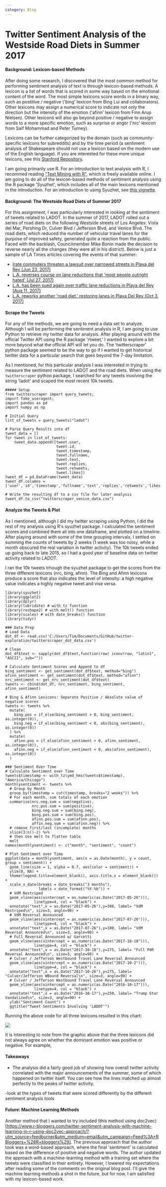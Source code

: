 ```yaml
---
category: Blog
---
```

# Twitter Sentiment Analysis of the Westside Road Diets in Summer 2017

#### Background: Lexicon-based Methods
After doing some research, I discovered that the most common method for performing sentiment analysis of text is through lexicon-based methods. A lexicon is a list of words that is scored in some way based on the emotional content of the word. The most simple lexicons score words in a binary way, such as postitive / negative ('bing' lexicon from Bing Lui and collaborators). Other lexicons may assign a numerical score to indicate not only the direction but the intensity of the emotion ('afinn' lexicon from Finn Arup Nielsen). Other lexicons will also go beyond positive / negative to assign words to a more specific emotion, such as surprise or anger ('nrc' lexicon from Saif Mohammad and Peter Turney).

Lexicons can be further categorized by the domain (such as community-specific lexicons for subreddits) and by the time period (a sentiment analysis of Shakespeare should not use a lexicon based on the modern use of the English language). If you are interested for these more unique lexicons, see this [Stanford Repository](https://nlp.stanford.edu/projects/socialsent/).

I am going primarily use R. For an introduction to text analysis with R, I recommed reading ["Text Mining with R"](http://tidytextmining.com/), which is freely available online. I am going to do all of the lexicon-based methods of sentiment analysis using the R package 'Syuzhet', which includes all of the main lexicons mentioned in the introduction. For an introduction to using Syuzhet, see [this vignette](https://cran.r-project.org/web/packages/syuzhet/vignettes/syuzhet-vignette.html).

#### Background: The Westside Road Diets of Summer 2017
For this assignment, I was particularly interested in looking at the sentiment of tweets related to LADOT. In the summer of 2017, LADOT rolled out a series of road diets on the following Westside streets of Los Angeles: Vista del Mar, Pershing Dr, Culver Blvd / Jefferson Blvd, and Venice Blvd. The road diets, which reduced the number of vehicular travel lanes for the purpose of improved safety, generated quite a reaction from the public. Faced with the backlash, Councilmember Mike Bonin made the decision to reverse nearly all the changes (they were all in his district). Below is just a sample of LA Times articles covering the events of that summer:

* [Irate commuters threaten a lawsuit over narrowed streets in Playa del Rey (Jun 23, 2017)](http://www.latimes.com/local/lanow/la-me-ln-bike-lane-backlash-20170623-story.html)
* [L.A. reverses course on lane reductions that 'most people outright hated' (Jul 27, 2017)](http://www.latimes.com/local/lanow/la-me-ln-vista-del-mar-lanes-20170726-story.html)
* [L.A. has been sued again over traffic lane reductions in Playa del Rey (Aug 11, 2017)](http://www.latimes.com/local/lanow/la-me-ln-playa-del-rey-lawsuit-20170810-story.html)
* [L.A. reworks another 'road diet,' restoring lanes in Playa Del Rey (Oct 3, 2017)](http://www.latimes.com/local/lanow/la-me-ln-mike-bonin-road-diet-20171003-story.html)

#### Scrape the Tweets
For any of the methods, we are going to need a data set to analyze. Although I will be performing the sentiment analysis in R, I am going to use Python to retrieve my twitter data for analysis. After playing around with the official Twitter API using the R package 'rtweet,' I wanted to explore a bit more beyond what the official API will let you do. The 'twitterscraper' python package seemed to be the way to go if I wanted to get historical twitter data for a particular search that goes beyond the 7-day limitation.

As I mentioned, for this particular analysis I was interested in trying to measure the sentiment related to LADOT and the road diets. When using the `twitterscraper` python package, I searched for any tweets involving the string 'ladot' and scaped the most recent 10k tweets.

```
##### Setup
from twitterscraper import query_tweets;
import fake_useragent;
import pandas as pd
import numpy as np

# Initial Query
list_of_tweets = query_tweets("ladot")

# Parse Query Results into df
tweet_data = []
for tweet in list_of_tweets:
    tweet_data.append([tweet.user,
                       tweet.id,
                       tweet.timestamp,
                       tweet.fullname,
                       tweet.text,
                       tweet.replies,
                       tweet.retweets,
                       tweet.likes])
tweet_df = pd.DataFrame(tweet_data)
tweet_df.columns = ['user','id','timestamp','fullname','text','replies','retweets','likes']

# Write the resulting df to a csv file for later analysis
tweet_df.to_csv("twitterscraper_venice_data.csv")
```

#### Analyze the Tweets & Plot
As I mentioned, although I did my twitter scraping using Python, I did the rest of my analysis using R's syuzhet package. I calculated the sentiment scores and combined them all into one dataframe, and plotted on a timeline. After playing around with some of the time grouping intervals, I settled on summing the counts of tweets by 2 weeks (1 week was too noisy, while a month obscured the real variation in twitter activity). The 10k tweets ended up going back to late 2015, so I had a good year of baseline data on twitter activity related to LADOT.

I ran the 10k tweets trhough the syuzhet package to get the scores from the three different lexicons (nrc, bing, afinn). The Bing and Afinn lexicons produce a score that also indicates the level of intensity: a high negative value indicates a highly negative tweet and vise versa. 

```
library(syuzhet)
library(ggplot2)
library(dplyr)
library(lubridate) # with_tz function
library(reshape2) # with melt() function
library(scales) # with date_breaks() function
library(tidyr) 

### Data Prep
# Load Data
dot_df <- read.csv('C:/Users/Tim/Documents/GitHub/twitter-exploration/twitterscraper_dot_data.csv')

# Clean
dot_df$text <- sapply(dot_df$text,function(row) iconv(row, "latin1", "ASCII", sub=""))

# Calculate Sentiment Scores and Append to df
bing_sentiment <- get_sentiment(dot_df$text, method="bing")
afinn_sentiment <- get_sentiment(dot_df$text, method="afinn")
nrc_sentiment <- get_nrc_sentiment(dot_df$text)
tweets <- cbind(dot_df, nrc_sentiment, bing_sentiment, afinn_sentiment)

# Bing & Afinn Lexicons: Separate Positive / Absolute value of negative scores
tweets <- tweets %>%
  mutate(
    bing.pos = if_else(bing_sentiment > 0, bing_sentiment, as.integer(0)),
    bing.neg = if_else(bing_sentiment < 0, abs(bing_sentiment), as.integer(0))
  ) %>%
  mutate(
    afinn.pos = if_else(afinn_sentiment > 0, afinn_sentiment, as.integer(0)),
    afinn.neg = if_else(afinn_sentiment < 0, abs(afinn_sentiment), as.integer(0))
  )

### Sentiment Over Time
# Calculate Sentiment over Time
tweets$timestamp <- with_tz(ymd_hms(tweets$timestamp), "America/Chicago")
monthlysentiment <- tweets %>% 
  # Group by Month
  group_by(timestamp = cut(timestamp, breaks="2 weeks")) %>%
  # For each month, sum totals of each emotion
  summarise(nrc.neg.sum = sum(negative),
            nrc.pos.sum = sum(positive),
            bing.neg.sum = sum(bing.neg),
            bing.pos.sum = sum(bing.pos),
            afinn.pos.sum = sum(afinn.pos),
            affin.neg.sum = sum(afinn.neg)) %>%
  # remove first/last (incomplete) months
  slice(3:n()-2) %>% 
  # then Use melt to flatten table
  melt
names(monthlysentiment) <- c("month", "sentiment", "count")

# Plot Sentiment over Time
ggplot(data = monthlysentiment, aes(x = as.Date(month), y = count, group = sentiment)) +
  geom_line(size = 1, alpha = 0.7, aes(color = sentiment)) +
  ylim(0, NA) +
  theme(legend.title=element_blank(), axis.title.x = element_blank()) +
  scale_x_date(breaks = date_breaks("3 months"), 
               labels = date_format("%Y-%b")) +
  # VdM Restriped
  geom_vline(aes(xintercept = as.numeric(as.Date("2017-05-26"))), 
             linetype=4, col = "black") +
  annotate("text",x = as.Date("2017-05-26"),y=300, label= "VdM Restriped\n", size=3, angle=90) +
  # VdM Reversal Announced
  geom_vline(aes(xintercept = as.numeric(as.Date("2017-07-26"))), 
             linetype=4, col = "black") +
  annotate("text",x = as.Date("2017-07-26"),y=100, label= "VdM Reversal Announced\n", size=3, angle=90) +
  # Full Reversal Announced w/ Garcetti
  geom_vline(aes(xintercept = as.numeric(as.Date("2017-10-18"))), 
             linetype=4, col = "black") +
  annotate("text",x = as.Date("2017-10-18"),y=275, label= "Full PdR Reversal Announced\n", size=3, angle=90) +
  # Culver / Jefferson Westbound Travel Lane Reversal Announced
  geom_vline(aes(xintercept = as.numeric(as.Date("2017-10-2"))), 
             linetype=4, col = "black") +
  annotate("text",x = as.Date("2017-10-26"),y=275, label= "Culver/Jefferson WBound Reversal\n", size=3, angle=90) +  
  # Culver / Jefferson Westbound Travel Lane Reversal Announced
  geom_vline(aes(xintercept = as.numeric(as.Date("2016-10-17"))), 
             linetype=4, col = "black") +
  annotate("text",x = as.Date("2016-10-17"),y=250, label= "Trump Star Vandalized\n", size=3, angle=90) + 
  ylab("Sentiment Count") + 
  ggtitle("Tweet Sentiments Involving 'LADOT'")
```

Running the above code for all three lexicons resulted in this chart:

![](/images/2017-11-03-Twitter-Sentiment-Analysis-of-Westside-Road-Diets/ladot_BiweeklySentimentScores_Multiple?raw=TRUE)

It is interesting to note from the graphic above that the three lexicons did not always agree on whether the dominant emotion was positive or negative. For example, 

#### Takeaways

* The analysis did a fairly good job of showing how overall twitter activity correlated with the major announcements of the summer, some of which happened on twitter itself. You can see how the lines matched up almost perfectly to the peaks of twitter activity.

-look at the types of tweets that were scored differently by the different sentiment analysis tools

#### Future: Machine Learning Methods
Another method that I wanted to try included (this method using doc2vec)[https://www.r-bloggers.com/twitter-sentiment-analysis-with-machine-learning-in-r-using-doc2vec-approach/?utm_source=feedburner&utm_medium=email&utm_campaign=Feed%3A+RBloggers+%28R+bloggers%29]. The previous approach that the author took was a word-based approach, where the final 'sentiment' is calculated based on the difference of positive and negative words. The author updated the approach with a machine-learning method with a training set where the tweets were classified in their entirety. However, I lowered my expectations after reading some of the comments on the original blog post. I'll give the machine learning methods a shot in the future, but for now, I am satisfied with my lexicon-based work.
